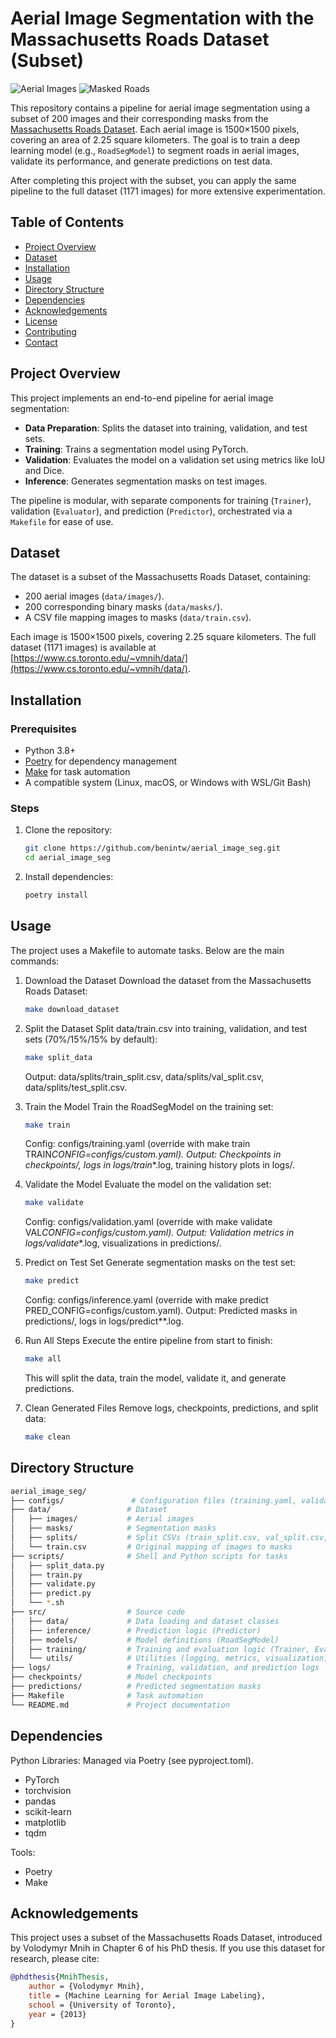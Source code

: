 # Aerial Image Segmentation with the Massachusetts Roads Dataset (Subset)

![Aerial Images](./images/Figure_1.png)
![Masked Roads](./images/Figure_2.png)

This repository contains a pipeline for aerial image segmentation using a subset of 200 images and their corresponding masks from the [Massachusetts Roads Dataset](https://www.cs.toronto.edu/~vmnih/data/). Each aerial image is 1500×1500 pixels, covering an area of 2.25 square kilometers. The goal is to train a deep learning model (e.g., `RoadSegModel`) to segment roads in aerial images, validate its performance, and generate predictions on test data.

After completing this project with the subset, you can apply the same pipeline to the full dataset (1171 images) for more extensive experimentation.

## Table of Contents

- [Project Overview](#project-overview)
- [Dataset](#dataset)
- [Installation](#installation)
- [Usage](#usage)
- [Directory Structure](#directory-structure)
- [Dependencies](#dependencies)
- [Acknowledgements](#acknowledgements)
- [License](#license)
- [Contributing](#contributing)
- [Contact](#contact)

## Project Overview

This project implements an end-to-end pipeline for aerial image segmentation:

- **Data Preparation**: Splits the dataset into training, validation, and test sets.
- **Training**: Trains a segmentation model using PyTorch.
- **Validation**: Evaluates the model on a validation set using metrics like IoU and Dice.
- **Inference**: Generates segmentation masks on test images.

The pipeline is modular, with separate components for training (`Trainer`), validation (`Evaluator`), and prediction (`Predictor`), orchestrated via a `Makefile` for ease of use.

## Dataset

The dataset is a subset of the Massachusetts Roads Dataset, containing:

- 200 aerial images (`data/images/`).
- 200 corresponding binary masks (`data/masks/`).
- A CSV file mapping images to masks (`data/train.csv`).

Each image is 1500×1500 pixels, covering 2.25 square kilometers. The full dataset (1171 images) is available at [https://www.cs.toronto.edu/~vmnih/data/](https://www.cs.toronto.edu/~vmnih/data/).

## Installation

### Prerequisites

- Python 3.8+
- [Poetry](https://python-poetry.org/) for dependency management
- [Make](https://www.gnu.org/software/make/) for task automation
- A compatible system (Linux, macOS, or Windows with WSL/Git Bash)

### Steps

1. Clone the repository:

   ```bash
   git clone https://github.com/benintw/aerial_image_seg.git
   cd aerial_image_seg
   ```

2. Install dependencies:
   ```bash
   poetry install
   ```

## Usage

The project uses a Makefile to automate tasks. Below are the main commands:

1. Download the Dataset
   Download the dataset from the Massachusetts Roads Dataset:

   ```bash
   make download_dataset
   ```

2. Split the Dataset
   Split data/train.csv into training, validation, and test sets (70%/15%/15% by default):

   ```bash
   make split_data
   ```

   Output: data/splits/train_split.csv, data/splits/val_split.csv, data/splits/test_split.csv.

3. Train the Model
   Train the RoadSegModel on the training set:

   ```bash
   make train
   ```

   Config: configs/training.yaml (override with make train TRAIN*CONFIG=configs/custom.yaml).
   Output: Checkpoints in checkpoints/, logs in logs/train*\*.log, training history plots in logs/.

4. Validate the Model
   Evaluate the model on the validation set:

   ```bash
   make validate
   ```

   Config: configs/validation.yaml (override with make validate VAL*CONFIG=configs/custom.yaml).
   Output: Validation metrics in logs/validate*\*.log, visualizations in predictions/.

5. Predict on Test Set
   Generate segmentation masks on the test set:

   ```bash
   make predict
   ```

   Config: configs/inference.yaml (override with make predict PRED_CONFIG=configs/custom.yaml).
   Output: Predicted masks in predictions/, logs in logs/predict\*\*.log.

6. Run All Steps
   Execute the entire pipeline from start to finish:

   ```bash
   make all
   ```

   This will split the data, train the model, validate it, and generate predictions.

7. Clean Generated Files
   Remove logs, checkpoints, predictions, and split data:

   ```bash
   make clean
   ```

## Directory Structure

```bash
aerial_image_seg/
├── configs/               # Configuration files (training.yaml, validation.yaml, inference.yaml)
├── data/                 # Dataset
│   ├── images/           # Aerial images
│   ├── masks/            # Segmentation masks
│   ├── splits/           # Split CSVs (train_split.csv, val_split.csv, test_split.csv)
│   └── train.csv         # Original mapping of images to masks
├── scripts/              # Shell and Python scripts for tasks
│   ├── split_data.py
│   ├── train.py
│   ├── validate.py
│   ├── predict.py
│   └── *.sh
├── src/                  # Source code
│   ├── data/             # Data loading and dataset classes
│   ├── inference/        # Prediction logic (Predictor)
│   ├── models/           # Model definitions (RoadSegModel)
│   ├── training/         # Training and evaluation logic (Trainer, Evaluator)
│   └── utils/            # Utilities (logging, metrics, visualization)
├── logs/                 # Training, validation, and prediction logs
├── checkpoints/          # Model checkpoints
├── predictions/          # Predicted segmentation masks
├── Makefile              # Task automation
└── README.md             # Project documentation
```

## Dependencies

Python Libraries: Managed via Poetry (see pyproject.toml).

- PyTorch
- torchvision
- pandas
- scikit-learn
- matplotlib
- tqdm

Tools:

- Poetry
- Make

## Acknowledgements

This project uses a subset of the Massachusetts Roads Dataset, introduced by Volodymyr Mnih in Chapter 6 of his PhD thesis. If you use this dataset for research, please cite:

```bibtex
@phdthesis{MnihThesis,
    author = {Volodymyr Mnih},
    title = {Machine Learning for Aerial Image Labeling},
    school = {University of Toronto},
    year = {2013}
}
```
